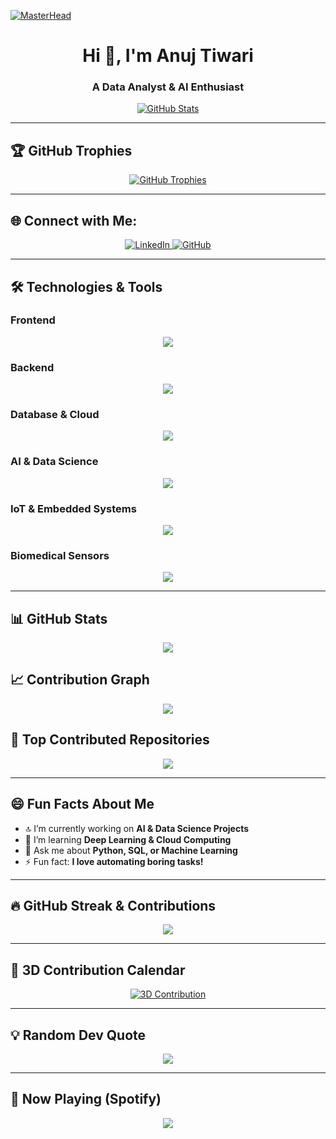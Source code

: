 [![MasterHead](https://media.giphy.com/media/3o7aCTfyhYawdOXcFW/giphy.gif)](https://github.com/AnujTiwari)
<h1 align="center">Hi 👋, I'm Anuj Tiwari</h1>
<h3 align="center">A Data Analyst & AI Enthusiast</h3>

<p align="center">
  <a href="https://github.com/AnujSELF">
    <img src="https://github-readme-stats.vercel.app/api?username=AnujTiwari&show_icons=true&theme=tokyonight" alt="GitHub Stats">
  </a>
</p>

---

## 🏆 GitHub Trophies
<p align="center">
  <a href="https://github.com/AnujSELF">
    <img src="https://github-profile-trophy.vercel.app/?username=AnujTiwari&theme=tokyonight" alt="GitHub Trophies" />
  </a>
</p>

---

## 🌐 Connect with Me:
<p align="center">
  <a href="https://linkedin.com/in/anuj-tiwari-15548a180" target="_blank">
    <img src="https://img.shields.io/badge/LinkedIn-blue?style=for-the-badge&logo=linkedin" alt="LinkedIn" />
  </a>
  <a href="https://github.com/AnujSELF" target="_blank">
    <img src="https://img.shields.io/badge/GitHub-black?style=for-the-badge&logo=github" alt="GitHub" />
  </a>
</p>

---

## 🛠 Technologies & Tools
### Frontend
<p align="center">
  <img src="https://skillicons.dev/icons?i=html,css,js,react,bootstrap,tailwind&theme=dark" />
</p>

### Backend
<p align="center">
  <img src="https://skillicons.dev/icons?i=nodejs,express,django,flask&theme=dark" />
</p>

### Database & Cloud
<p align="center">
  <img src="https://skillicons.dev/icons?i=mongodb,firebase,vercel,netlify,aws,gcp,heroku&theme=dark" />
</p>

### AI & Data Science
<p align="center">
  <img src="https://skillicons.dev/icons?i=python,sql,tableau,powerbi,tensorflow,opencv,pytorch,scikitlearn,r,matlab&theme=dark" />
</p>

### IoT & Embedded Systems
<p align="center">
  <img src="https://skillicons.dev/icons?i=arduino,raspberrypi,c,cpp,embeddedc&theme=dark" />
</p>

### Biomedical Sensors
<p align="center">
  <img src="https://img.shields.io/badge/Biomedical%20Sensors-009688?style=for-the-badge&logoColor=white" />
</p>

---

## 📊 GitHub Stats
<p align="center">
  <a href="https://github.com/AnujSELF">
    <img src="https://github-readme-stats.vercel.app/api/top-langs/?username=AnujTiwari&layout=compact&theme=tokyonight" />
  </a>
</p>

## 📈 Contribution Graph
<p align="center">
  <a href="https://github.com/AnujSELF">
    <img src="https://github-readme-activity-graph.vercel.app/graph?username=AnujSELF&theme=tokyo-night" />
  </a>
</p>

## 📌 Top Contributed Repositories
<p align="center">
  <a href="https://github.com/AnujSELF">
    <img src="https://github-contributor-stats.vercel.app/api?username=AnujSELF&limit=5&theme=tokyonight" />
  </a>
</p>

---

## 😄 Fun Facts About Me
- 🔝 I’m currently working on **AI & Data Science Projects**
- 🌱 I’m learning **Deep Learning & Cloud Computing**
- 💬 Ask me about **Python, SQL, or Machine Learning**
- ⚡ Fun fact: **I love automating boring tasks!**

---

## 🔥 GitHub Streak & Contributions
<p align="center">
  <a href="https://github.com/AnujSELF">
    <img src="https://github-readme-streak-stats.herokuapp.com/?user=AnujSELF&theme=tokyonight" />
  </a>
</p>

---

## 💨 3D Contribution Calendar
<p align="center">
  <a href="https://github.com/AnujTiwari">
    <img src="https://github.com/Yizack/github-readme-3d-contrib/blob/main/docs/demo.gif?raw=true" alt="3D Contribution" />
  </a>
</p>

---

## 💡 Random Dev Quote
<p align="center">
  <img src="https://quotes-github-readme.vercel.app/api?type=horizontal&theme=tokyonight" />
</p>

---

## 🎵 Now Playing (Spotify)
<p align="center">
  <img src="https://novatorem.vercel.app/api/spotify?background_color=black&border_color=blue" />
</p>
